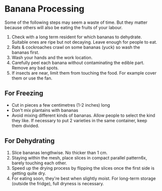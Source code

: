# Banana Processing

Some of the following steps may seem a waste of time. But they matter because others will also be eating the fruits of your labour.

1. Check with a long term resident for which bananas to dehydrate. Suitable ones are ripe but not decaying. Leave enough for people to eat.
2. Rats & cockroaches crawl on some bananas (yuck) so wash the bananas first.
3. Wash your hands and the work location.
4. Carefully peel each banana without contaminating the edible part. Remove any bad spots.
5. If insects are near, limit them from touching the food. For example cover them or use the fan.

## For Freezing

* Cut in pieces a few centimetres (1-2 inches) long
* Don't mix plantains with bananas
* Avoid mixing different kinds of bananas. Allow people to select the kind they like. If necessary to put 2 varieties in the same container, keep them divided.

## For Dehydrating

1. Slice bananas lengthwise. No thicker than 1 cm.
2. Staying within the mesh, place slices in compact parallel pattern6x, barely touching each other.
3. Speed up the drying process by flipping the slices once the first side is getting quite dry.
4. For eating soon, they're best when slightly moist. For long-term storage (outside the fridge), full dryness is necessary.
